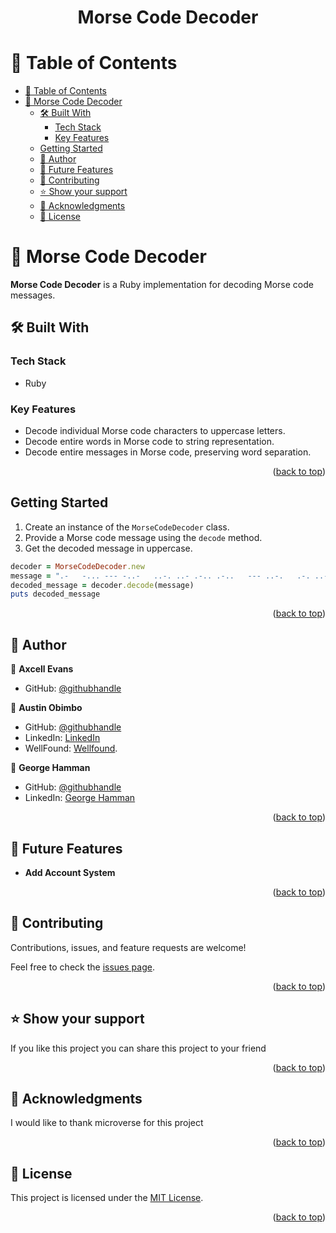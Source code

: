 <div align="center">

  <h1><b>Morse Code Decoder</b></h1>

</div>

<!-- TABLE OF CONTENTS -->

# 📗 Table of Contents

- [📗 Table of Contents](#-table-of-contents)
- [📖 Morse Code Decoder ](#-morse-code-decoder-)
  - [🛠 Built With ](#-built-with-)
    - [Tech Stack ](#tech-stack-)
    - [Key Features ](#key-features-)
  - [Getting Started](#getting-started)
  - [👥 Author ](#-author-)
  - [🔭 Future Features ](#-future-features-)
  - [🤝 Contributing ](#-contributing-)
  - [⭐️ Show your support ](#️-show-your-support-)
  - [🙏 Acknowledgments ](#-acknowledgments-)
  - [📝 License ](#-license-)

<!-- PROJECT DESCRIPTION -->

# 📖 Morse Code Decoder <a name="about-project"></a>

**Morse Code Decoder** is a Ruby implementation for decoding Morse code messages.

## 🛠 Built With <a name="built-with"></a>

### Tech Stack <a name="tech-stack"></a>

- Ruby

<!-- Features -->

### Key Features <a name="key-features"></a>

- Decode individual Morse code characters to uppercase letters.
- Decode entire words in Morse code to string representation.
- Decode entire messages in Morse code, preserving word separation.

<p align="right">(<a href="#readme-top">back to top</a>)</p>

<!-- GETTING STARTED -->

## Getting Started

1. Create an instance of the `MorseCodeDecoder` class.
2. Provide a Morse code message using the `decode` method.
3. Get the decoded message in uppercase.

```ruby
decoder = MorseCodeDecoder.new
message = ".-   -... --- -..-   ..-. ..- .-.. .-..   --- ..-.   .-. ..- -... .. . ..."
decoded_message = decoder.decode(message)
puts decoded_message
```

<p align="right">(<a href="#readme-top">back to top</a>)</p>

<!-- AUTHORS -->

## 👥 Author <a name="author"></a>

👤 **Axcell Evans**

- GitHub: [@githubhandle](https://github.com/axcell-0)

👤 **Austin Obimbo**

- GitHub: [@githubhandle](https://github.com/Obimbo07)
- LinkedIn: [LinkedIn](https://www.linkedin.com/in/austin-obimbo-9a613623a/)
- WellFound: [Wellfound](https://wellfound.com/austin-obimbo).

👤 **George Hamman**

- GitHub: [@githubhandle](https://github.com/George7h)
- LinkedIn: <a href="https://www.linkedin.com/in/george-hamman-95b98224b/">George Hamman</a>

<p align="right">(<a href="#readme-top">back to top</a>)</p>

<!-- FUTURE FEATURES -->


## 🔭 Future Features <a name="future-features"></a>

- **Add Account System**

<p align="right">(<a href="#readme-top">back to top</a>)</p>

<!-- CONTRIBUTING -->

## 🤝 Contributing <a name="contributing"></a>

Contributions, issues, and feature requests are welcome!

Feel free to check the [issues page](https://github.com/axcell-0/morse_code/issues).

<p align="right">(<a href="#readme-top">back to top</a>)</p>

<!-- SUPPORT -->

## ⭐️ Show your support <a name="support"></a>

If you like this project you can share this project to your friend

<p align="right">(<a href="#readme-top">back to top</a>)</p>

<!-- ACKNOWLEDGEMENTS -->

## 🙏 Acknowledgments <a name="acknowledgements"></a>

I would like to thank microverse for this project

<p align="right">(<a href="#readme-top">back to top</a>)</p>

<!-- LICENSE -->

## 📝 License <a name="license"></a>

This project is licensed under the [MIT License](./LICENSE).

<p align="right">(<a href="#readme-top">back to top</a>)</p>